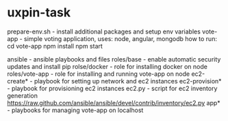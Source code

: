 # uxpin-task

prepare-env.sh  - install additional packages and setup env variables
vote-app        - simple voting application, uses: node, angular, mongodb
                 how to run:
                 cd vote-app
                 npm install
                 npm start

ansible         - ansible playbooks and files
 roles/base     - enable automatic security updates and install pip
 rolse/docker   - role for installing docker on node
 roles/vote-app - role for installing and running vote-app on node
 ec2-create*    - playbook for setting up network and ec2 instances
 ec2-provision* - playbook for provisioning ec2 instances
 ec2.py         - script for ec2 inventory generation  https://raw.github.com/ansible/ansible/devel/contrib/inventory/ec2.py
 app*           - playbooks for managing vote-app on localhost
